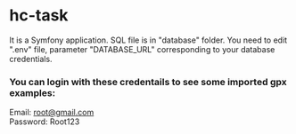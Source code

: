 # hc-task

It is a Symfony application. SQL file is in "database" folder. You need to edit ".env" file, parameter "DATABASE_URL" corresponding to your database credentials.

### You can login with these credentails to see some imported gpx examples:
Email: root@gmail.com <br />
Password: Root123
